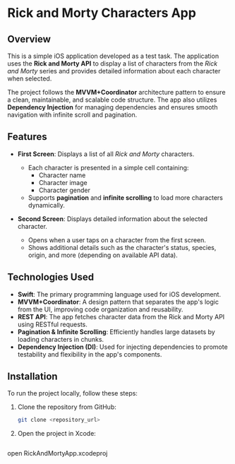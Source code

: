 # Rick and Morty Characters App

## Overview
This is a simple iOS application developed as a test task. The application uses the **Rick and Morty API** to display a list of characters from the *Rick and Morty* series and provides detailed information about each character when selected.

The project follows the **MVVM+Coordinator** architecture pattern to ensure a clean, maintainable, and scalable code structure. The app also utilizes **Dependency Injection** for managing dependencies and ensures smooth navigation with infinite scroll and pagination.

## Features
- **First Screen**: Displays a list of all *Rick and Morty* characters.
    - Each character is presented in a simple cell containing:
        - Character name
        - Character image
        - Character gender
    - Supports **pagination** and **infinite scrolling** to load more characters dynamically.
    
- **Second Screen**: Displays detailed information about the selected character.
    - Opens when a user taps on a character from the first screen.
    - Shows additional details such as the character's status, species, origin, and more (depending on available API data).

## Technologies Used
- **Swift**: The primary programming language used for iOS development.
- **MVVM+Coordinator**: A design pattern that separates the app's logic from the UI, improving code organization and reusability.
- **REST API**: The app fetches character data from the Rick and Morty API using RESTful requests.
- **Pagination & Infinite Scrolling**: Efficiently handles large datasets by loading characters in chunks.
- **Dependency Injection (DI)**: Used for injecting dependencies to promote testability and flexibility in the app's components.

## Installation
To run the project locally, follow these steps:

1. Clone the repository from GitHub:
   ```bash
   git clone <repository_url>
2. Open the project in Xcode:
   ```bash
  open RickAndMortyApp.xcodeproj

